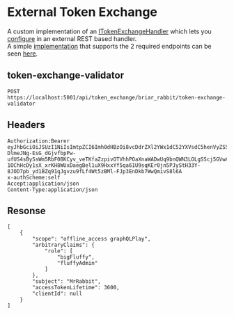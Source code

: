 # External Token Exchange  

A custom implementation of an [ITokenExchangeHandler](../src/TokenExchange.Contracts/ITokenExchangeHandler.cs) which lets you [configure](../src/GraphQLPlayTokenExchangeOnlyApp/appsettings.Development.TokenExchange.json) in an external REST based handler.  
A simple [implementation](../src/BriarRabbitTokenExchange) that supports the 2 required endpoints can be seen [here](../src/BriarRabbitTokenExchange).  


## token-exchange-validator
```
POST
https://localhost:5001/api/token_exchange/briar_rabbit/token-exchange-validator
```
## Headers
```
Authorization:Bearer eyJhbGciOiJSUzI1NiIsImtpZCI6Imh0dHBzOi8vcDdrZXl2YWx1dC52YXVsdC5henVyZS5uZXQva2V5cy9QN0lkZW50aXR5U2VydmVyNFNlbGZTaWduZWQvZjdkODdhNDY3MDhjNGYzZDhkZmU2MTFlOTczNzQ1YzMiLCJ0eXAiOiJKV1QifQ.eyJuYmYiOjE1NTU2NTExMDcsImV4cCI6MTU1NTY1NDcwNywiaXNzIjoiaHR0cHM6Ly9ncmFwaHFscGxheTIyLmF6dXJld2Vic2l0ZXMubmV0IiwiYXVkIjpbImh0dHBzOi8vZ3JhcGhxbHBsYXkyMi5henVyZXdlYnNpdGVzLm5ldC9yZXNvdXJjZXMiLCIzUEFwaSJdLCJjbGllbnRfaWQiOiJiMmItY2xpZW50IiwiY2xpZW50X25hbWVzcGFjZSI6ImIyYi1vcmciLCJzY29wZSI6WyIzUEFwaSJdfQ.d_S_JP8hAF9JGtA08qW7VralJeTGc-DlmeJNg-EsG_dGjvfbpPw-ufUS4sBySsWm5RbF0BKCyv_veTKfaZzpivOTVhhPOaXnaWADwUq9bnQWN3LOLgSScj5GVwA6vy4d00p4vYqeaUw8uy59rc_Nk5ZZ4H55VH091dpKg1_zgzGELrzK8G2neACdeHt1wsp1MSUo1dk4crj0sTqdubx9Iseztv4_Zbw-1OChHcDy1sX_xrKH8WUxDaegBel1uX9HxxYf5qa61U9sqKEr0jn5PJyStH33Y-8JOD7pb_yd1BZq91qJgvzu9fLf4Wt5zBMl-FJp3EnDkb7WwQmivS8l6A
x-authScheme:self
Accept:application/json
Content-Type:application/json

```
## Resonse
```
[
    {
        "scope": "offline_access graphQLPlay",
        "arbitraryClaims": {
            "role": [
                "bigFluffy",
                "fluffyAdmin"
            ]
        },
        "subject": "MrRabbit",
        "accessTokenLifetime": 3600,
        "clientId": null
    }
]
```
